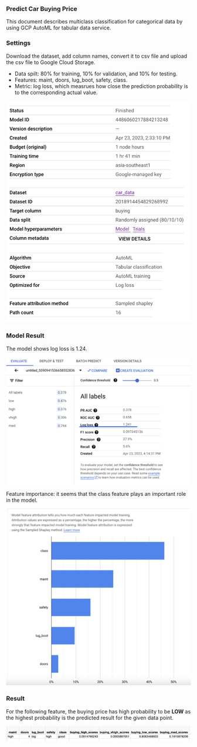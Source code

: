 ### Predict Car Buying Price 
This document describes multiclass classification for categorical data by using GCP AutoML for tabular data service.

### Settings

Download the dataset, add column names, convert it to csv file and upload the csv file to Google Cloud Storage.

* Data spilt: 80% for training, 10% for validation, and 10% for testing.
* Features: maint, doors, lug_boot, safety, class.
* Metric: log loss, which measrues how close the prediction probability is to the corresponding actual value.

![result image](./settings.png)

### Model Result

The model shows log loss is 1.24.

![result image](./log_loss.png)

Feature importance: it seems that the class feature plays an important role in the model.

![result image](./feature_importants.png)

### Result

For the following feature, the buying price has high probability to be **LOW** as the highest probability is the predicted result for the given data point.

![result image](./result.png)
